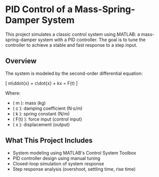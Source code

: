 # PID Control of a Mass-Spring-Damper System

This project simulates a classic control system using MATLAB: a mass-spring-damper system with a PID controller. The goal is to tune the controller to achieve a stable and fast response to a step input.

##  Overview

The system is modeled by the second-order differential equation:

\[
m\ddot{x} + c\dot{x} + kx = F(t)
\]

Where:
- \( m \): mass (kg)
- \( c \): damping coefficient (N·s/m)
- \( k \): spring constant (N/m)
- \( F(t) \): force input (control input)
- \( x \): displacement (output)

##  What This Project Includes

- System modeling using MATLAB's Control System Toolbox
- PID controller design using manual tuning
- Closed-loop simulation of system response
- Step response analysis (overshoot, settling time, rise time)

